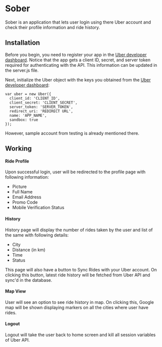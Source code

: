
# Sober

Sober is an application that lets user login using there Uber account and check their profile information and ride history.

## Installation

Before you begin, you need to register your app in the [Uber developer dashboard](https://developer.uber.com/dashboard). Notice that the app gets a client ID, secret, and server token required for authenticating with the API.
This information can be updated in the server.js file.

Next, initialize the Uber object with the keys you obtained from the [Uber developer dashboard](https://developer.uber.com/dashboard):

```javasctipt
var uber = new Uber({
  client_id: 'CLIENT_ID',
  client_secret: 'CLIENT_SECRET',
  server_token: 'SERVER_TOKEN',
  redirect_uri: 'REDIRECT URL',
  name: 'APP_NAME',
  sandbox: true
});
```

However, sample account from testing is already mentioned there.

## Working

#### Ride Profile

Upon successful login, user will be redirected to the profile page with following information:

- Picture
- Full Name
- Email Address
- Promo Code
- Mobile Verification Status

#### History

History page will display the number of rides taken by the user and list of the same with following details:

- City
- Distance (in km)
- Time
- Status

This page will also have a button to Sync Rides with your Uber account.
On clicking this button, latest ride history will be fetched from Uber API and sync'd in the database.

#### Map View

User will see an option to see ride history in map.
On clicking this, Google map will be shown displaying markers on all the cities where user have rides.

#### Logout

Logout will take the user back to home screen and kill all session variables of Uber API.

